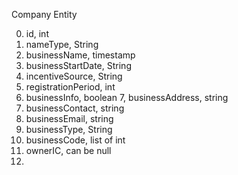 Company Entity

0. id, int
1. nameType, String
2. businessName, timestamp
3. businessStartDate, String
4. incentiveSource, String
5. registrationPeriod, int
6. businessInfo, boolean
   7, businessAddress, string
7. businessContact, string
8. businessEmail, string
9. businessType, String
10. businessCode, list of int
11. ownerIC, can be null
12.
